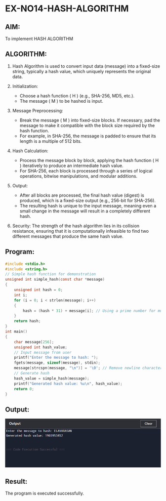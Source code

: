 # EX-NO14-HASH-ALGORITHM

## AIM:
To implement HASH ALGORITHM

## ALGORITHM:

1. Hash Algorithm is used to convert input data (message) into a fixed-size string, typically a hash value, which uniquely represents the original data.

2. Initialization:
   - Choose a hash function \( H \) (e.g., SHA-256, MD5, etc.).
   - The message \( M \) to be hashed is input.

3. Message Preprocessing:
   - Break the message \( M \) into fixed-size blocks. If necessary, pad the message to make it compatible with the block size required by the hash function.
   - For example, in SHA-256, the message is padded to ensure that its length is a multiple of 512 bits.

4. Hash Calculation:
   - Process the message block by block, applying the hash function \( H \) iteratively to produce an intermediate hash value.
   - For SHA-256, each block is processed through a series of logical operations, bitwise manipulations, and modular additions.

5. Output:
   - After all blocks are processed, the final hash value (digest) is produced, which is a fixed-size output (e.g., 256-bit for SHA-256).
   - The resulting hash is unique to the input message, meaning even a small change in the message will result in a completely different hash.

6. Security: The strength of the hash algorithm lies in its collision resistance, ensuring that it is computationally infeasible to find two different messages that produce the same hash value.


## Program:

```c
#include <stdio.h>
#include <string.h>
// Simple hash function for demonstration
unsigned int simple_hash(const char *message)
{
    unsigned int hash = 0;
    int i;
    for (i = 0; i < strlen(message); i++)
    {
        hash = (hash * 31) + message[i]; // Using a prime number for multiplication
    }
    return hash;
}
int main()
{
    char message[256];
    unsigned int hash_value;
    // Input message from user
    printf("Enter the message to hash: ");
    fgets(message, sizeof(message), stdin);
    message[strcspn(message, "\n")] = '\0'; // Remove newline character
    // Generate hash
    hash_value = simple_hash(message);
    printf("Generated hash value: %u\n", hash_value);
    return 0;
}
```

## Output:

![alt text](images/image.png)

## Result:
The program is executed successfully.
